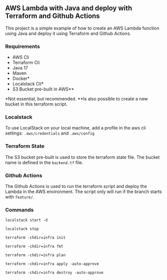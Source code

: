 ## AWS Lambda with Java and deploy with Terraform and Github Actions
This project is a simple example of how to create an AWS Lambda function using Java and deploy it using Terraform and Github Actions.

### Requirements
- AWS Cli
- Terraform Cli
- Java 17
- Maven
- Docker*
- Localstack Cli*
- S3 Bucket pre-built in AWS**

*Not essential, but recommended.
**Is also possible to create a new bucket in this terraform script.

### Localstack
To use LocalStack on your local machine, add a profile in the aws cli settings: `.aws/credentials` and `.aws/config`

### Terraform State
The S3 bucket pre-built is used to store the terraform state file. The bucket name is defined in the `backend.tf` file.

### Github Actions
The Github Actions is used to run the terraform script and deploy the Lambda in the AWS environment.
The script only will run if the branch starts with `feature/`.

### Commands
```shell
localstack start -d
```

```shell
localstack stop
```

```shell
terraform -chdir=infra init
```

```shell
terraform -chdir=infra fmt
```

```shell
terraform -chdir=infra plan
```

```shell
terraform -chdir=infra apply -auto-approve
```

```shell
terraform -chdir=infra destroy -auto-approve
```
